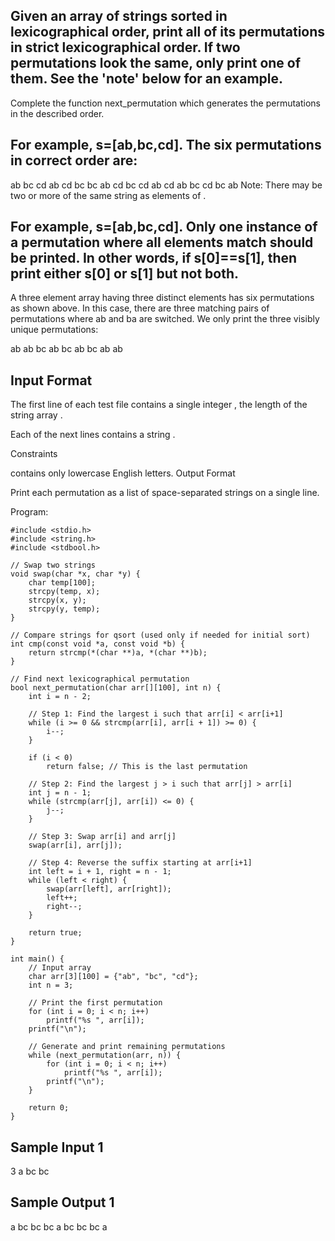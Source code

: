## Given an array of strings sorted in lexicographical order, print all of its permutations in strict lexicographical order. If two permutations look the same, only print one of them. See the 'note' below for an example.

Complete the function next_permutation which generates the permutations in the described order.

## For example, s=[ab,bc,cd]. The six permutations in correct order are:

ab bc cd
ab cd bc
bc ab cd
bc cd ab
cd ab bc
cd bc ab
Note: There may be two or more of the same string as elements of .
## For example, s=[ab,bc,cd]. Only one instance of a permutation where all elements match should be printed. In other words, if s[0]==s[1], then print either s[0]  or s[1] but not both.

A three element array having three distinct elements has six permutations as shown above. In this case, there are three matching pairs of permutations where ab and ba are switched. We only print the three visibly unique permutations:

ab ab bc
ab bc ab
bc ab ab
## Input Format

The first line of each test file contains a single integer , the length of the string array .

Each of the next  lines contains a string .

Constraints

 contains only lowercase English letters.
Output Format

Print each permutation as a list of space-separated strings on a single line.

Program:
```
#include <stdio.h>
#include <string.h>
#include <stdbool.h>

// Swap two strings
void swap(char *x, char *y) {
    char temp[100];
    strcpy(temp, x);
    strcpy(x, y);
    strcpy(y, temp);
}

// Compare strings for qsort (used only if needed for initial sort)
int cmp(const void *a, const void *b) {
    return strcmp(*(char **)a, *(char **)b);
}

// Find next lexicographical permutation
bool next_permutation(char arr[][100], int n) {
    int i = n - 2;

    // Step 1: Find the largest i such that arr[i] < arr[i+1]
    while (i >= 0 && strcmp(arr[i], arr[i + 1]) >= 0) {
        i--;
    }

    if (i < 0)
        return false; // This is the last permutation

    // Step 2: Find the largest j > i such that arr[j] > arr[i]
    int j = n - 1;
    while (strcmp(arr[j], arr[i]) <= 0) {
        j--;
    }

    // Step 3: Swap arr[i] and arr[j]
    swap(arr[i], arr[j]);

    // Step 4: Reverse the suffix starting at arr[i+1]
    int left = i + 1, right = n - 1;
    while (left < right) {
        swap(arr[left], arr[right]);
        left++;
        right--;
    }

    return true;
}

int main() {
    // Input array
    char arr[3][100] = {"ab", "bc", "cd"};
    int n = 3;

    // Print the first permutation
    for (int i = 0; i < n; i++)
        printf("%s ", arr[i]);
    printf("\n");

    // Generate and print remaining permutations
    while (next_permutation(arr, n)) {
        for (int i = 0; i < n; i++)
            printf("%s ", arr[i]);
        printf("\n");
    }

    return 0;
}
```
## Sample Input 1

3
a
bc
bc
## Sample Output 1

a bc bc
bc a bc
bc bc a
